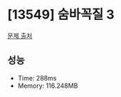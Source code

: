 # [13549] 숨바꼭질 3

[문제 출처](https://www.acmicpc.net/problem/13549)

## 성능

- Time: 288ms
- Memory: 116.248MB